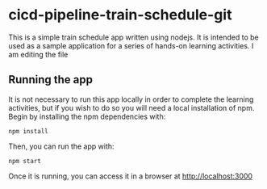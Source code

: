 # cicd-pipeline-train-schedule-git

This is a simple train schedule app written using nodejs. It is intended to be used as a sample application for a series of hands-on learning activities.
I am editing the file
## Running the app

It is not necessary to run this app locally in order to complete the learning activities, but if you wish to do so you will need a local installation of npm. Begin by installing the npm dependencies with:

    npm install

Then, you can run the app with:

    npm start

Once it is running, you can access it in a browser at [http://localhost:3000](http://localhost:3000)
